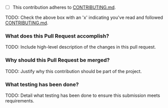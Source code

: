 - [ ] This contribution adheres to [CONTRIBUTING.md](https://github.com/ni/measurement-services-labview/blob/main/CONTRIBUTING.md).

TODO: Check the above box with an 'x' indicating you've read and followed [CONTRIBUTING.md](https://github.com/ni/measurement-services-labview/blob/main/CONTRIBUTING.md).

### What does this Pull Request accomplish?

TODO: Include high-level description of the changes in this pull request.

### Why should this Pull Request be merged?

TODO: Justify why this contribution should be part of the project.

### What testing has been done?

TODO: Detail what testing has been done to ensure this submission meets requirements.